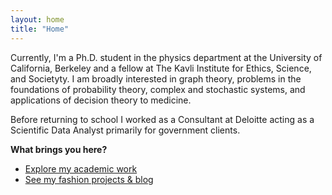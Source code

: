 ```yaml
---
layout: home
title: "Home"
---
```



Currently, I'm a Ph.D. student in the physics department at the University of California, Berkeley and a fellow at The Kavli Institute for Ethics, Science, and Societyty. I am broadly interested in graph theory, problems in the foundations of probability theory, complex and stochastic systems, and applications of decision theory to medicine.

Before returning to school I worked as a  Consultant at Deloitte acting as a Scientific Data Analyst primarily for government clients.



**What brings you here?**

- [Explore my academic work](/science/)  
- [See my fashion projects & blog](/fashion/)



